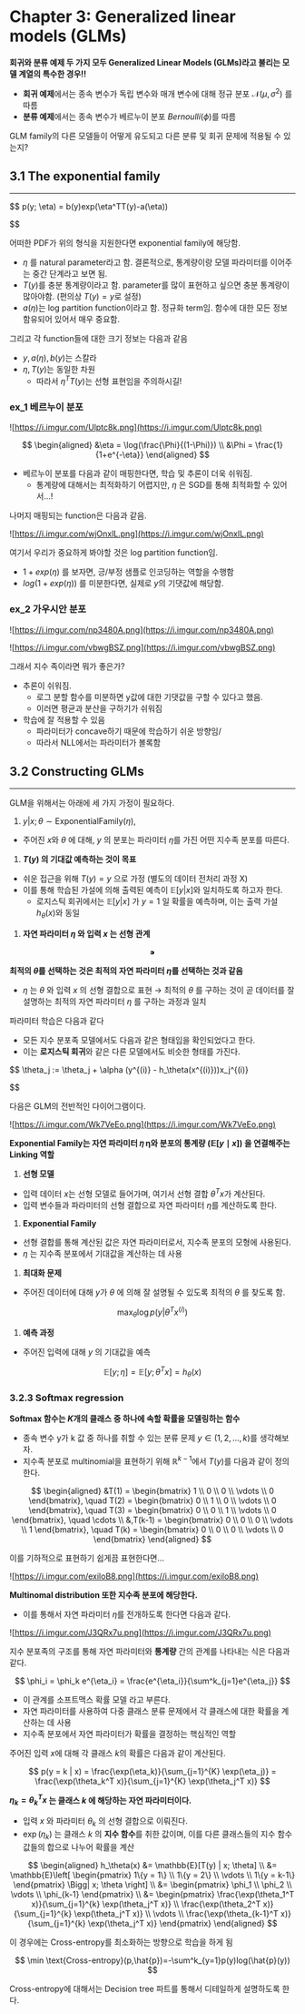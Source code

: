 
# Chapter 3: Generalized linear models (GLMs)

**회귀와 분류 예제 두 가지 모두 Generalized Linear Models (GLMs)라고 불리는 모델 계열의 특수한 경우!!**

- **회귀 예제**에서는 종속 변수가 독립 변수와 매개 변수에 대해 정규 분포 $\mathcal{N}(\mu, \sigma^2)$ 를 따름
- **분류 예제**에서는 종속 변수가 베르누이 분포 $Bernoulli(\phi)$를 따름

GLM family의 다른 모델들이 어떻게 유도되고 다른 분류 및 회귀 문제에 적용될 수 있는지?

## 3.1 The exponential family

---

$$ p(y; \eta) = b(y)exp(\eta^TT(y)-a(\eta))

$$

어떠한 PDF가 위의 형식을 지원한다면 exponential family에 해당함.

- $\eta$ 를 natural parameter라고 함. 결론적으로, 통계량이랑 모델 파라미터를 이어주는 중간 단계라고 보면 됨.
- $T(y)$를 충분 통계량이라고 함. parameter를 많이 표현하고 싶으면 충분 통계량이 많아야함. (편의상 $T(y) = y$로 설정)
- $a(\eta)$는 log partition function이라고 함. 정규화 term임. 함수에 대한 모든 정보 함유되어 있어서 매우 중요함.

그리고 각 function들에 대한 크기 정보는 다음과 같음

- $y, a(\eta), b(y)$는 스칼라
- $\eta, T(y)$는 동일한 차원
    - 따라서 $\eta^TT(y)$는 선형 표현임을 주의하시길!

### ex_1 베르누이 분포

![https://i.imgur.com/Ulptc8k.png](https://i.imgur.com/Ulptc8k.png)

$$ \begin{aligned} &\eta = \log(\frac{\Phi}{(1-\Phi)}) \\ &\Phi = \frac{1}{1+e^{-\eta}} \end{aligned} $$

- 베르누이 분포를 다음과 같이 매핑한다면, 학습 및 추론이 더욱 쉬워짐.
    - 통계량에 대해서는 최적화하기 어렵지만, $\eta$ 은 SGD를 통해 최적화할 수 있어서...!

나머지 매핑되는 function은 다음과 같음.

![https://i.imgur.com/wjOnxlL.png](https://i.imgur.com/wjOnxlL.png)

여기서 우리가 중요하게 봐야할 것은 log partition function임.

- $1+exp(\eta)$ 를 보자면, 긍/부정 샘플로 인코딩하는 역할을 수행함
- $log(1+exp(\eta))$ 를 미분한다면, 실제로 $y$의 기댓값에 해당함.

### ex_2 가우시안 분포

![https://i.imgur.com/np3480A.png](https://i.imgur.com/np3480A.png)

![https://i.imgur.com/vbwgBSZ.png](https://i.imgur.com/vbwgBSZ.png)

그래서 지수 족이라면 뭐가 좋은가?

- 추론이 쉬워짐.
    - 로그 분할 함수를 미분하면 y값에 대한 기댓값을 구할 수 있다고 했음.
    - 이러면 평균과 분산을 구하기가 쉬워짐
- 학습에 잘 적용할 수 있음
    - 파라미터가 concave하기 때문에 학습하기 쉬운 방향임/
    - 따라서 NLL에서는 파라미터가 볼록함

## 3.2 Constructing GLMs

---

GLM을 위해서는 아래에 세 가지 가정이 필요하다.

1. $y | x; \theta \sim \text{ExponentialFamily}(\eta)$,

- 주어진 $x$와 $\theta$ 에 대해, $y$ 의 분포는 파라미터 $\eta$를 가진 어떤 지수족 분포를 따른다.

1. **$T(y)$ 의 기대값 예측하는 것이 목표**

- 쉬운 접근을 위해 $T(y) = y$ 으로 가정 (별도의 데이터 전처리 과정 X)
- 이를 통해 학습된 가설에 의해 출력된 예측이 $\mathbb{E}[y | x]$와 일치하도록 하고자 한다.
    - 로지스틱 회귀에서는 $\mathbb{E}[y | x]$ 가 $y = 1$ 일 확률을 예측하며, 이는 출력 가설 $h_\theta(x)$와 동일

1. **자연 파라미터 $\eta$ 와 입력 $x$ 는 선형 관계**

$$ ⁍ $$

**최적의 $\theta$를 선택하는 것은 최적의 자연 파라미터 $\eta$를 선택하는 것과 같음**

- $\eta$ 는 $\theta$ 와 입력 $x$ 의 선형 결합으로 표현 → 최적의 $\theta$ 를 구하는 것이 곧 데이터를 잘 설명하는 최적의 자연 파라미터 $\eta$ 를 구하는 과정과 일치

파라미터 학습은 다음과 같다

- 모든 지수 분포족 모델에서도 다음과 같은 형태임을 확인되었다고 한다.
- 이는 **로지스틱 회귀**와 같은 다른 모델에서도 비슷한 형태를 가진다.

$$ \theta_j := \theta_j + \alpha (y^{(i)} - h_\theta(x^{(i)}))x_j^{(i)}

$$

다음은 GLM의 전반적인 다이어그램이다.

![https://i.imgur.com/Wk7VeEo.png](https://i.imgur.com/Wk7VeEo.png)

**Exponential Family는 자연 파라미터 𝜂 η와 분포의 통계량 $(\mathbb{E}[y \mid x])$ 을 연결해주는 Linking 역할**

1. **선형 모델**

- 입력 데이터 $x$는 선형 모델로 들어가며, 여기서 선형 결합 $\theta^T x$가 계산된다.
- 입력 변수들과 파라미터의 선형 결합으로 자연 파라미터 $\eta$를 계산하도록 한다.

1. **Exponential Family**

- 선형 결합를 통해 계산된 값은 자연 파라미터로서, 지수족 분포의 모형에 사용된다.
- $\eta$ 는 지수족 분포에서 기대값을 계산하는 데 사용

1. **최대화 문제**

- 주어진 데이터에 대해 $y$가 $\theta$ 에 의해 잘 설명될 수 있도록 최적의 $\theta$ 를 찾도록 함.

$$ \max_\theta \log p(y | \theta^T x^{(i)}) $$

1. **예측 과정**

- 주어진 입력에 대해 $y$ 의 기대값을 예측

$$ \mathbb{E}[y ; \eta] = \mathbb{E}[y ; \theta^T x] = h_\theta(x) $$

### 3.2.3 Softmax regression

**Softmax 함수는 $K$개의 클래스 중 하나에 속할 확률을 모델링하는 함수**

- 종속 변수 y가 k 값 중 하나를 취할 수 있는 분류 문제 $y \in (1, 2, \dots, k)$를 생각해보자.
- 지수족 분포로 multinomial을 표현하기 위해 $\mathbb{R}^{k-1}$에서 $T(y)$를 다음과 같이 정의한다.

$$ \begin{aligned} &T(1) = \begin{bmatrix} 1 \\ 0 \\ 0 \\ \vdots \\ 0 \end{bmatrix}, \quad T(2) = \begin{bmatrix} 0 \\ 1 \\ 0 \\ \vdots \\ 0 \end{bmatrix}, \quad T(3) = \begin{bmatrix} 0 \\ 0 \\ 1 \\ \vdots \\ 0 \end{bmatrix}, \quad \cdots \\ &,T(k-1) = \begin{bmatrix} 0 \\ 0 \\ 0 \\ \vdots \\ 1 \end{bmatrix}, \quad T(k) = \begin{bmatrix} 0 \\ 0 \\ 0 \\ \vdots \\ 0 \end{bmatrix} \end{aligned} $$

이를 기하적으로 표현하기 쉽게끔 표현한다면…

![https://i.imgur.com/exiloB8.png](https://i.imgur.com/exiloB8.png)

**Multinomal distribution 또한 지수족 분포에 해당한다.**

- 이를 통해서 자연 파라미터 $\eta$를 전개하도록 한다면 다음과 같다.

![https://i.imgur.com/J3QRx7u.png](https://i.imgur.com/J3QRx7u.png)

지수 분포족의 구조를 통해 자연 파라미터와 **통계량** 간의 관계를 나타내는 식은 다음과 같다.

$$ \phi_i = \phi_k e^{\eta_i} = \frac{e^{\eta_i}}{\sum^k_{j=1}e^{\eta_j}} $$

- 이 관계를 소프트맥스 확률 모델 라고 부른다.
- 자연 파라미터를 사용하여 다중 클래스 분류 문제에서 각 클래스에 대한 확률을 계산하는 데 사용
- 지수족 분포에서 자연 파라미터가 확률을 결정하는 핵심적인 역할

주어진 입력 $x$에 대해 각 클래스 $k$의 확률은 다음과 같이 계산된다.

$$ p(y = k | x) = \frac{\exp(\eta_k)}{\sum_{j=1}^{K} \exp(\eta_j)} = \frac{\exp(\theta_k^T x)}{\sum_{j=1}^{K} \exp(\theta_j^T x)} $$

**$\eta_k = \theta_k^T x$ 는 클래스 $k$ 에 해당하는 자연 파라미터이다.**

- 입력 $x$ 와 파라미터 $\theta_k$ 의 선형 결합으로 이뤄진다.
- $\exp(\eta_k)$ 는 클래스 $k$ 의 **지수 함수**를 취한 값이며, 이를 다른 클래스들의 지수 함수 값들의 합으로 나누어 확률을 계산

$$ \begin{aligned} h_\theta(x) &= \mathbb{E}[T(y) | x; \theta] \\ &= \mathbb{E}\left[ \begin{pmatrix} 1\{y = 1\} \\ 1\{y = 2\} \\ \vdots \\ 1\{y = k-1\} \end{pmatrix} \Bigg| x; \theta \right] \\ &= \begin{pmatrix} \phi_1 \\ \phi_2 \\ \vdots \\ \phi_{k-1} \end{pmatrix} \\ &= \begin{pmatrix} \frac{\exp(\theta_1^T x)}{\sum_{j=1}^{k} \exp(\theta_j^T x)} \\ \frac{\exp(\theta_2^T x)}{\sum_{j=1}^{k} \exp(\theta_j^T x)} \\ \vdots \\ \frac{\exp(\theta_{k-1}^T x)}{\sum_{j=1}^{k} \exp(\theta_j^T x)} \end{pmatrix} \end{aligned} $$

이 경우에는 Cross-entropy를 최소화하는 방향으로 학습을 하게 됨

$$ \min \text{Cross-entropy}(p,\hat{p})=-\sum^k_{y=1}p(y)log(\hat{p}(y)) $$

Cross-entropy에 대해서는 Decision tree 파트를 통해서 디테일하게 설명하도록 한다.